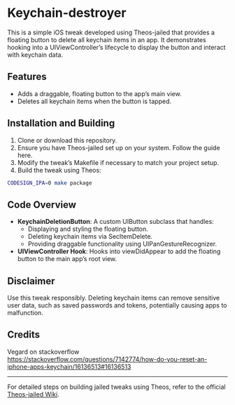 # Keychain-destroyer
This is a simple iOS tweak developed using Theos-jailed that provides a floating button to delete all keychain items in an app. It demonstrates hooking into a UIViewController’s lifecycle to display the button and interact with keychain data.

## Features
+ Adds a draggable, floating button to the app’s main view.
+ Deletes all keychain items when the button is tapped.

## Installation and Building
1.	Clone or download this repository.
2.	Ensure you have Theos-jailed set up on your system. Follow the guide here.
3.	Modify the tweak’s Makefile if necessary to match your project setup.
4.	Build the tweak using Theos:
```bash
CODESIGN_IPA=0 make package
```

## Code Overview
+ **KeychainDeletionButton**: A custom UIButton subclass that handles:
  + Displaying and styling the floating button.
  + Deleting keychain items via SecItemDelete.
  + Providing draggable functionality using UIPanGestureRecognizer.
+ **UIViewController Hook**: Hooks into viewDidAppear to add the floating button to the main app’s root view.

## Disclaimer
Use this tweak responsibly. Deleting keychain items can remove sensitive user data, such as saved passwords and tokens, potentially causing apps to malfunction.

## Credits
Vegard on stackoverflow https://stackoverflow.com/questions/7142774/how-do-you-reset-an-iphone-apps-keychain/16136513#16136513 

---
For detailed steps on building jailed tweaks using Theos, refer to the official [Theos-jailed Wiki](https://github.com/kabiroberai/theos-jailed/wiki).
